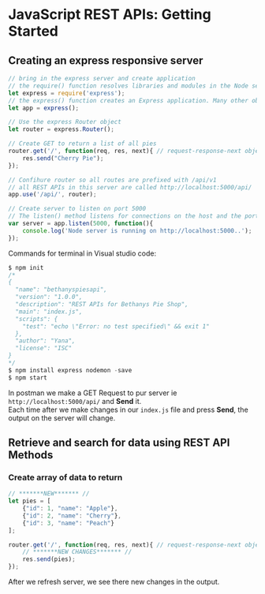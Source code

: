 # JavaScript REST APIs: Getting Started

## Creating an express responsive server
```javascript
// bring in the express server and create application
// the require() function resolves libraries and modules in the Node search path (usually \node_modules).
let express = require('express');
// the express() function creates an Express application. Many other objects are created from this application object.
let app = express();

// Use the express Router object
let router = express.Router();

// Create GET to return a list of all pies
router.get('/', function(req, res, next){ // request-response-next objects
    res.send("Cherry Pie");
});

// Confihure router so all routes are prefixed with /api/v1
// all REST APIs in this server are called http://localhost:5000/api/
app.use('/api/', router);

// Create server to listen on port 5000
// The listen() method listens for connections on the host and the port number.
var server = app.listen(5000, function(){
    console.log('Node server is running on http://localhost:5000..');
});
```
Commands for terminal in Visual studio code:
```javascript
$ npm init 
/*
{
  "name": "bethanyspiesapi",
  "version": "1.0.0",
  "description": "REST APIs for Bethanys Pie Shop",
  "main": "index.js",
  "scripts": {
    "test": "echo \"Error: no test specified\" && exit 1"
  },
  "author": "Yana",
  "license": "ISC"
}
*/
$ npm install express nodemon -save
$ npm start
```
In postman we make a GET Request to pur server ie ```http://localhost:5000/api/``` and **Send** it. <br>
Each time after we make changes in our ```index.js``` file and press **Send**, the output on the server will change. 

## Retrieve and search for data using REST API Methods
### Create array of data to return

```javascript
// *******NEW******* //
let pies = [
    {"id": 1, "name": "Apple"},
    {"id": 2, "name": "Cherry"},
    {"id": 3, "name": "Peach"}
]; 

router.get('/', function(req, res, next){ // request-response-next objects
    // *******NEW CHANGES******* //
    res.send(pies);
});
```
After we refresh server, we see there new changes in the output.
